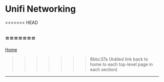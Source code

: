# Unifi Networking
<<<<<<< HEAD

=======
---
[Home](../README.md)
>>>>>>> 8bbc37a (Added link back to home to each top-level page in each section)

---